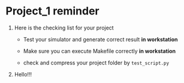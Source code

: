 # Project_1 reminder

1. Here is the checking list for your project

	- Test your simulator and generate correct result __in workstation__

	- Make sure you can execute Makefile correctly __in workstation__

	- check and compress your project folder by `test_script.py`

2. Hello!!!
